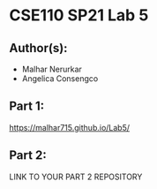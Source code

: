 # CSE110 SP21 Lab 5

## Author(s):
- Malhar Nerurkar
- Angelica Consengco

## Part 1:

https://malhar715.github.io/Lab5/

## Part 2:

LINK TO YOUR PART 2 REPOSITORY
